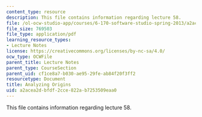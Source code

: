 ```yaml
---
content_type: resource
description: This file contains information regarding lecture 58.
file: /ol-ocw-studio-app/courses/6-170-software-studio-spring-2013/a2acea2dbfdf2cce822ab7253509eaa0_MIT6_170S13_58-anal-ogn.pdf
file_size: 769503
file_type: application/pdf
learning_resource_types:
- Lecture Notes
license: https://creativecommons.org/licenses/by-nc-sa/4.0/
ocw_type: OCWFile
parent_title: Lecture Notes
parent_type: CourseSection
parent_uid: cf1ce8a7-b030-ae95-29fe-ab84f20f3ff2
resourcetype: Document
title: Analyzing Origins
uid: a2acea2d-bfdf-2cce-822a-b7253509eaa0
---
```

This file contains information regarding lecture 58.